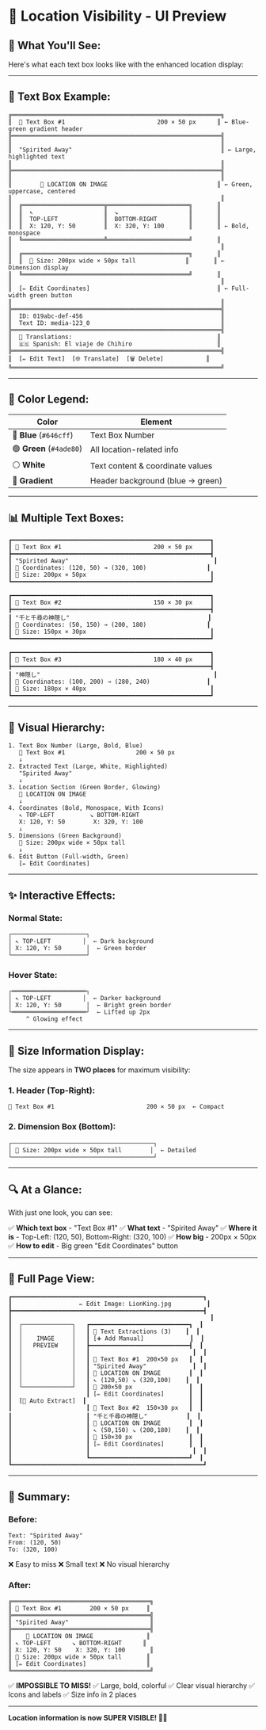 # 👀 Location Visibility - UI Preview

## 🎨 **What You'll See:**

Here's what each text box looks like with the enhanced location display:

---

## 📸 **Text Box Example:**

```
╔═══════════════════════════════════════════════════════════╗
║  📝 Text Box #1                          200 × 50 px      ║ ← Blue-green gradient header
╠═══════════════════════════════════════════════════════════╣
║                                                           ║
║  "Spirited Away"                                          ║ ← Large, highlighted text
║                                                           ║
╠═══════════════════════════════════════════════════════════╣
║                                                           ║
║        📍 LOCATION ON IMAGE                               ║ ← Green, uppercase, centered
║                                                           ║
║  ╔═══════════════════════╦═══════════════════════╗       ║
║  ║  ↖️                    ║  ↘️                    ║       ║
║  ║  TOP-LEFT             ║  BOTTOM-RIGHT         ║       ║
║  ║  X: 120, Y: 50        ║  X: 320, Y: 100       ║       ║ ← Bold, monospace
║  ╚═══════════════════════╩═══════════════════════╝       ║
║                                                           ║
║  ╔═══════════════════════════════════════════════╗       ║
║  ║  📏 Size: 200px wide × 50px tall              ║       ║ ← Dimension display
║  ╚═══════════════════════════════════════════════╝       ║
║                                                           ║
║  [✏️ Edit Coordinates]                                    ║ ← Full-width green button
║                                                           ║
╠═══════════════════════════════════════════════════════════╣
║  ID: 019abc-def-456                                       ║
║  Text ID: media-123_0                                     ║
╠═══════════════════════════════════════════════════════════╣
║  📝 Translations:                                         ║
║  🇪🇸 Spanish: El viaje de Chihiro                        ║
╠═══════════════════════════════════════════════════════════╣
║  [✏️ Edit Text]  [🌐 Translate]  [🗑️ Delete]            ║
╚═══════════════════════════════════════════════════════════╝
```

---

## 🎨 **Color Legend:**

| Color | Element |
|-------|---------|
| 🔵 **Blue** (`#646cff`) | Text Box Number |
| 🟢 **Green** (`#4ade80`) | All location-related info |
| ⚪ **White** | Text content & coordinate values |
| 🌈 **Gradient** | Header background (blue → green) |

---

## 📊 **Multiple Text Boxes:**

```
┏━━━━━━━━━━━━━━━━━━━━━━━━━━━━━━━━━━━━━━━━━━━━━━━━━━━━━━━━┓
┃ 📝 Text Box #1                          200 × 50 px     ┃
┣━━━━━━━━━━━━━━━━━━━━━━━━━━━━━━━━━━━━━━━━━━━━━━━━━━━━━━━━┫
┃ "Spirited Away"                                         ┃
┃ 📍 Coordinates: (120, 50) → (320, 100)                 ┃
┃ 📏 Size: 200px × 50px                                   ┃
┗━━━━━━━━━━━━━━━━━━━━━━━━━━━━━━━━━━━━━━━━━━━━━━━━━━━━━━━━┛

┏━━━━━━━━━━━━━━━━━━━━━━━━━━━━━━━━━━━━━━━━━━━━━━━━━━━━━━━━┓
┃ 📝 Text Box #2                          150 × 30 px     ┃
┣━━━━━━━━━━━━━━━━━━━━━━━━━━━━━━━━━━━━━━━━━━━━━━━━━━━━━━━━┫
┃ "千と千尋の神隠し"                                       ┃
┃ 📍 Coordinates: (50, 150) → (200, 180)                 ┃
┃ 📏 Size: 150px × 30px                                   ┃
┗━━━━━━━━━━━━━━━━━━━━━━━━━━━━━━━━━━━━━━━━━━━━━━━━━━━━━━━━┛

┏━━━━━━━━━━━━━━━━━━━━━━━━━━━━━━━━━━━━━━━━━━━━━━━━━━━━━━━━┓
┃ 📝 Text Box #3                          180 × 40 px     ┃
┣━━━━━━━━━━━━━━━━━━━━━━━━━━━━━━━━━━━━━━━━━━━━━━━━━━━━━━━━┫
┃ "神隠し"                                                 ┃
┃ 📍 Coordinates: (100, 200) → (280, 240)                ┃
┃ 📏 Size: 180px × 40px                                   ┃
┗━━━━━━━━━━━━━━━━━━━━━━━━━━━━━━━━━━━━━━━━━━━━━━━━━━━━━━━━┛
```

---

## 🎯 **Visual Hierarchy:**

```
1. Text Box Number (Large, Bold, Blue)
   📝 Text Box #1                    200 × 50 px
   ↓
2. Extracted Text (Large, White, Highlighted)
   "Spirited Away"
   ↓
3. Location Section (Green Border, Glowing)
   📍 LOCATION ON IMAGE
   ↓
4. Coordinates (Bold, Monospace, With Icons)
   ↖️ TOP-LEFT          ↘️ BOTTOM-RIGHT
   X: 120, Y: 50        X: 320, Y: 100
   ↓
5. Dimensions (Green Background)
   📏 Size: 200px wide × 50px tall
   ↓
6. Edit Button (Full-width, Green)
   [✏️ Edit Coordinates]
```

---

## ✨ **Interactive Effects:**

### **Normal State:**
```
┌─────────────────────┐
│ ↖️ TOP-LEFT         │  ← Dark background
│ X: 120, Y: 50       │  ← Green border
└─────────────────────┘
```

### **Hover State:**
```
┌═════════════════════┐
│ ↖️ TOP-LEFT         │  ← Darker background
│ X: 120, Y: 50       │  ← Bright green border
└═════════════════════┘  ← Lifted up 2px
     ^ Glowing effect
```

---

## 📏 **Size Information Display:**

The size appears in **TWO places** for maximum visibility:

### **1. Header (Top-Right):**
```
📝 Text Box #1                          200 × 50 px  ← Compact
```

### **2. Dimension Box (Bottom):**
```
┌────────────────────────────────────────┐
│ 📏 Size: 200px wide × 50px tall        │  ← Detailed
└────────────────────────────────────────┘
```

---

## 🔍 **At a Glance:**

With just one look, you can see:

✅ **Which text box** - "Text Box #1"
✅ **What text** - "Spirited Away"
✅ **Where it is** - Top-Left: (120, 50), Bottom-Right: (320, 100)
✅ **How big** - 200px × 50px
✅ **How to edit** - Big green "Edit Coordinates" button

---

## 🎨 **Full Page View:**

```
┏━━━━━━━━━━━━━━━━━━━━━━━━━━━━━━━━━━━━━━━━━━━━━━━━━━━━━━┓
┃                   ✏️ Edit Image: LionKing.jpg          ┃
┣━━━━━━━━━━━━━━━━━━━━━━━━━━━━━━━━━━━━━━━━━━━━━━━━━━━━━━┫
┃                                                        ┃
┃  ┌──────────────┐   ┏━━━━━━━━━━━━━━━━━━━━━━━━━━━━┓  ┃
┃  │              │   ┃ 📄 Text Extractions (3)    ┃  ┃
┃  │    IMAGE     │   ┃ [➕ Add Manual]             ┃  ┃
┃  │   PREVIEW    │   ┣━━━━━━━━━━━━━━━━━━━━━━━━━━━━┫  ┃
┃  │              │   ┃                             ┃  ┃
┃  │              │   ┃ 📝 Text Box #1  200×50 px   ┃  ┃
┃  │              │   ┃ "Spirited Away"             ┃  ┃
┃  │              │   ┃ 📍 LOCATION ON IMAGE        ┃  ┃
┃  │              │   ┃ ↖️ (120,50) ↘️ (320,100)    ┃  ┃
┃  └──────────────┘   ┃ 📏 200×50 px                ┃  ┃
┃                     ┃ [✏️ Edit Coordinates]       ┃  ┃
┃  [🤖 Auto Extract]  ┃                             ┃  ┃
┃                     ┃ 📝 Text Box #2  150×30 px   ┃  ┃
┃                     ┃ "千と千尋の神隠し"           ┃  ┃
┃                     ┃ 📍 LOCATION ON IMAGE        ┃  ┃
┃                     ┃ ↖️ (50,150) ↘️ (200,180)    ┃  ┃
┃                     ┃ 📏 150×30 px                ┃  ┃
┃                     ┃ [✏️ Edit Coordinates]       ┃  ┃
┃                     ┃                             ┃  ┃
┃                     ┗━━━━━━━━━━━━━━━━━━━━━━━━━━━━┛  ┃
┗━━━━━━━━━━━━━━━━━━━━━━━━━━━━━━━━━━━━━━━━━━━━━━━━━━━━━━┛
```

---

## 🎉 **Summary:**

### **Before:**
```
Text: "Spirited Away"
From: (120, 50)
To: (320, 100)
```
❌ Easy to miss
❌ Small text
❌ No visual hierarchy

### **After:**
```
╔═══════════════════════════════════════╗
║ 📝 Text Box #1        200 × 50 px     ║
╠═══════════════════════════════════════╣
║ "Spirited Away"                       ║
╠═══════════════════════════════════════╣
║    📍 LOCATION ON IMAGE               ║
║ ↖️ TOP-LEFT      ↘️ BOTTOM-RIGHT      ║
║ X: 120, Y: 50    X: 320, Y: 100       ║
║ 📏 Size: 200px wide × 50px tall       ║
║ [✏️ Edit Coordinates]                 ║
╚═══════════════════════════════════════╝
```
✅ **IMPOSSIBLE TO MISS!**
✅ Large, bold, colorful
✅ Clear visual hierarchy
✅ Icons and labels
✅ Size info in 2 places

---

**Location information is now SUPER VISIBLE! 🎉✨**
